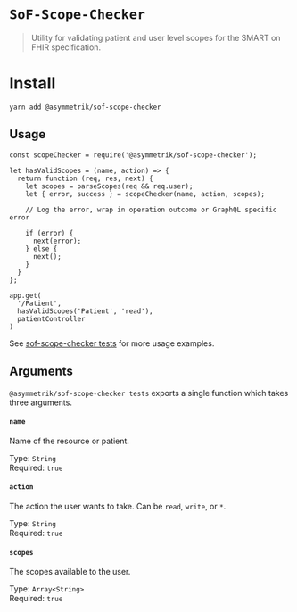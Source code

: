 # `SoF-Scope-Checker`

> Utility for validating patient and user level scopes for the SMART on FHIR specification.

# Install

```shell
yarn add @asymmetrik/sof-scope-checker
```

## Usage

```
const scopeChecker = require('@asymmetrik/sof-scope-checker');

let hasValidScopes = (name, action) => {
  return function (req, res, next) {
    let scopes = parseScopes(req && req.user);
    let { error, success } = scopeChecker(name, action, scopes);

    // Log the error, wrap in operation outcome or GraphQL specific error

    if (error) {
      next(error);
    } else {
      next();
    }
  }
};

app.get(
  '/Patient',
  hasValidScopes('Patient', 'read'),
  patientController
)
```

See [sof-scope-checker tests](./index.test.js) for more usage examples.

## Arguments

`@asymmetrik/sof-scope-checker tests` exports a single function which takes three arguments. 

#### `name`
Name of the resource or patient. 

Type: `String`  
Required: `true`  

#### `action`
The action the user wants to take. Can be `read`, `write`, or `*`.

Type: `String`  
Required: `true`  

#### `scopes`
The scopes available to the user.

Type: `Array<String>`  
Required: `true`  

